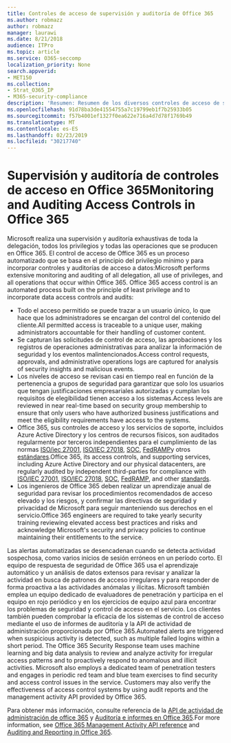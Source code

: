 ```yaml
---
title: Controles de acceso de supervisión y auditoría de Office 365
ms.author: robmazz
author: robmazz
manager: laurawi
ms.date: 8/21/2018
audience: ITPro
ms.topic: article
ms.service: O365-seccomp
localization_priority: None
search.appverid:
- MET150
ms.collection:
- Strat_O365_IP
- M365-security-compliance
description: 'Resumen: Resumen de los diversos controles de acceso de supervisión y auditoría disponibles en Office 365.'
ms.openlocfilehash: 91d78ba3de41554755a7c19799eb1f7b25933b05
ms.sourcegitcommit: f57b4001ef1327f0ea622e716a4d7d78f1769b49
ms.translationtype: MT
ms.contentlocale: es-ES
ms.lasthandoff: 02/23/2019
ms.locfileid: "30217740"
---
```

# <a name="monitoring-and-auditing-access-controls-in-office-365"></a><span data-ttu-id="a025c-103">Supervisión y auditoría de controles de acceso en Office 365</span><span class="sxs-lookup"><span data-stu-id="a025c-103">Monitoring and Auditing Access Controls in Office 365</span></span>

<span data-ttu-id="a025c-p101">Microsoft realiza una supervisión y auditoría exhaustivas de toda la delegación, todos los privilegios y todas las operaciones que se producen en Office 365. El control de acceso de Office 365 es un proceso automatizado que se basa en el principio del privilegio mínimo y para incorporar controles y auditorías de acceso a datos:</span><span class="sxs-lookup"><span data-stu-id="a025c-p101">Microsoft performs extensive monitoring and auditing of all delegation, all use of privileges, and all operations that occur within Office 365. Office 365 access control is an automated process built on the principle of least privilege and to incorporate data access controls and audits:</span></span>
- <span data-ttu-id="a025c-106">Todo el acceso permitido se puede trazar a un usuario único, lo que hace que los administradores se encargan del control del contenido del cliente.</span><span class="sxs-lookup"><span data-stu-id="a025c-106">All permitted access is traceable to a unique user, making administrators accountable for their handling of customer content.</span></span>
- <span data-ttu-id="a025c-107">Se capturan las solicitudes de control de acceso, las aprobaciones y los registros de operaciones administrativas para analizar la información de seguridad y los eventos malintencionados.</span><span class="sxs-lookup"><span data-stu-id="a025c-107">Access control requests, approvals, and administrative operations logs are captured for analysis of security insights and malicious events.</span></span>
- <span data-ttu-id="a025c-108">Los niveles de acceso se revisan casi en tiempo real en función de la pertenencia a grupos de seguridad para garantizar que solo los usuarios que tengan justificaciones empresariales autorizadas y cumplan los requisitos de elegibilidad tienen acceso a los sistemas.</span><span class="sxs-lookup"><span data-stu-id="a025c-108">Access levels are reviewed in near real-time based on security group membership to ensure that only users who have authorized business justifications and meet the eligibility requirements have access to the systems.</span></span>
- <span data-ttu-id="a025c-109">Office 365, sus controles de acceso y los servicios de soporte, incluidos Azure Active Directory y los centros de recursos físicos, son auditados regularmente por terceros independientes para el cumplimiento de las normas [ISO/iec 27001](https://www.microsoft.com/en-us/TrustCenter/Compliance/iso-iec-27001), [ISO/IEC 27018](https://www.microsoft.com/en-us/TrustCenter/Compliance/iso-iec-27018), [SOC](https://www.microsoft.com/en-us/TrustCenter/Compliance/SOC), [FedRAMP](https://www.microsoft.com/en-us/TrustCenter/Compliance/FedRAMP)y otros [estándares](https://www.microsoft.com/en-us/TrustCenter/Compliance?service=Office#Icons).</span><span class="sxs-lookup"><span data-stu-id="a025c-109">Office 365, its access controls, and supporting services, including Azure Active Directory and our physical datacenters, are regularly audited by independent third-parties for compliance with [ISO/IEC 27001](https://www.microsoft.com/en-us/TrustCenter/Compliance/iso-iec-27001), [ISO/IEC 27018](https://www.microsoft.com/en-us/TrustCenter/Compliance/iso-iec-27018), [SOC](https://www.microsoft.com/en-us/TrustCenter/Compliance/SOC), [FedRAMP](https://www.microsoft.com/en-us/TrustCenter/Compliance/FedRAMP), and other [standards](https://www.microsoft.com/en-us/TrustCenter/Compliance?service=Office#Icons).</span></span>
- <span data-ttu-id="a025c-110">Los ingenieros de Office 365 deben realizar un aprendizaje anual de seguridad para revisar los procedimientos recomendados de acceso elevado y los riesgos, y confirmar las directivas de seguridad y privacidad de Microsoft para seguir manteniendo sus derechos en el servicio.</span><span class="sxs-lookup"><span data-stu-id="a025c-110">Office 365 engineers are required to take yearly security training reviewing elevated access best practices and risks and acknowledge Microsoft's security and privacy policies to continue maintaining their entitlements to the service.</span></span>

<span data-ttu-id="a025c-p102">Las alertas automatizadas se desencadenan cuando se detecta actividad sospechosa, como varios inicios de sesión erróneos en un período corto. El equipo de respuesta de seguridad de Office 365 usa el aprendizaje automático y un análisis de datos extensos para revisar y analizar la actividad en busca de patrones de acceso irregulares y para responder de forma proactiva a las actividades anómalas y ilícitas. Microsoft también emplea un equipo dedicado de evaluadores de penetración y participa en el equipo en rojo periódico y en los ejercicios de equipo azul para encontrar los problemas de seguridad y control de acceso en el servicio. Los clientes también pueden comprobar la eficacia de los sistemas de control de acceso mediante el uso de informes de auditoría y la API de actividad de administración proporcionada por Office 365.</span><span class="sxs-lookup"><span data-stu-id="a025c-p102">Automated alerts are triggered when suspicious activity is detected, such as multiple failed logins within a short period. The Office 365 Security Response team uses machine learning and big data analysis to review and analyze activity for irregular access patterns and to proactively respond to anomalous and illicit activities. Microsoft also employs a dedicated team of penetration testers and engages in periodic red team and blue team exercises to find security and access control issues in the service. Customers may also verify the effectiveness of access control systems by using audit reports and the management activity API provided by Office 365.</span></span> 

<span data-ttu-id="a025c-115">Para obtener más información, consulte referencia de la [API de actividad de administración de office 365](https://msdn.microsoft.com/en-us/library/office/mt227394.aspx) y [Auditoría e informes en Office 365](office-365-auditing-and-reporting-overview.md).</span><span class="sxs-lookup"><span data-stu-id="a025c-115">For more information, see [Office 365 Management Activity API reference](https://msdn.microsoft.com/en-us/library/office/mt227394.aspx) and [Auditing and Reporting in Office 365](office-365-auditing-and-reporting-overview.md).</span></span>
